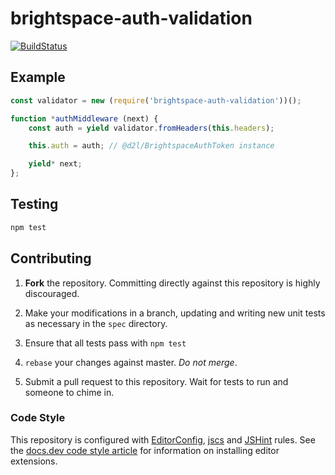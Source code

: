 # brightspace-auth-validation
[![BuildStatus](https://magnum.travis-ci.com/blee-d2l/node-auth-validation.svg?token=ayc5reQ1Z16PZREzv2eW&branch=master)](https://magnum.travis-ci.com/blee-d2l/node-auth-validation)

## Example

```js
const validator = new (require('brightspace-auth-validation'))();

function *authMiddleware (next) {
	const auth = yield validator.fromHeaders(this.headers);

	this.auth = auth; // @d2l/BrightspaceAuthToken instance

	yield* next;
};
```

## Testing

```bash
npm test
```

## Contributing

1. **Fork** the repository. Committing directly against this repository is
   highly discouraged.

2. Make your modifications in a branch, updating and writing new unit tests
   as necessary in the `spec` directory.

3. Ensure that all tests pass with `npm test`

4. `rebase` your changes against master. *Do not merge*.

5. Submit a pull request to this repository. Wait for tests to run and someone
   to chime in.

### Code Style

This repository is configured with [EditorConfig][EditorConfig], [jscs][jscs]
and [JSHint][JSHint] rules. See the [docs.dev code style article][code style]
for information on installing editor extensions.

[EditorConfig]: http://editorconfig.org/
[jscs]: http://jscs.info/
[JSHint]: http://jshint.com/
[code style]: http://docs.dev.d2l/index.php/JavaScript_Code_Style_(Personal_Learning)
